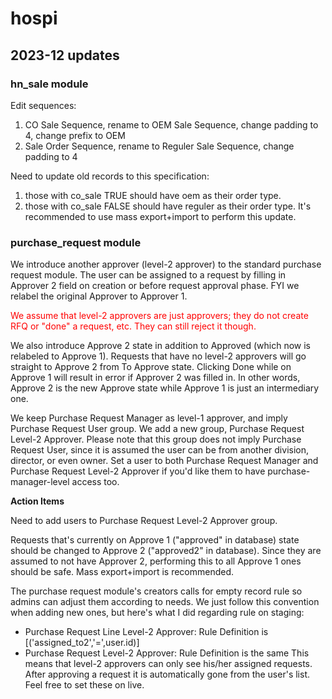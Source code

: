 # hospi

## 2023-12 updates

### hn_sale module

Edit sequences:
1. CO Sale Sequence, rename to OEM Sale Sequence, change padding to 4, change prefix to OEM
2. Sale Order Sequence, rename to Reguler Sale Sequence, change padding to 4

Need to update old records to this specification:
1. those with co_sale TRUE should have oem as their order type.
2. those with co_sale FALSE should have reguler as their order type.
It's recommended to use mass export+import to perform this update.

### purchase_request module

We introduce another approver (level-2 approver) to the standard purchase request module. The user can be assigned to a request by filling in Approver 2 field on creation or before request approval phase. FYI we relabel the original Approver to Approver 1.

<span style="color:#FF0000">We assume that level-2 approvers are just approvers; they do not create RFQ or "done" a request, etc. They can still reject it though.</span>

We also introduce Approve 2 state in addition to Approved (which now is relabeled to Approve 1). Requests that have no level-2 approvers will go straight to Approve 2 from To Approve state. Clicking Done while on Approve 1 will result in error if Approver 2 was filled in. In other words, Approve 2 is the new Approve state while Approve 1 is just an intermediary one.

We keep Purchase Request Manager as level-1 approver, and imply Purchase Request User group. We add a new group, Purchase Request Level-2 Approver. Please note that this group does not imply Purchase Request User, since it is assumed the user can be from another division, director, or even owner. Set a user to both Purchase Request Manager and Purchase Request Level-2 Approver if you'd like them to have purchase-manager-level access too.

**Action Items**

Need to add users to Purchase Request Level-2 Approver group.

Requests that's currently on Approve 1 ("approved" in database) state should be changed to Approve 2 ("approved2" in database). Since they are assumed to not have Approver 2, performing this to all Approve 1 ones should be safe. Mass export+import is recommended.

The purchase request module's creators calls for empty record rule so admins can adjust them according to needs. We just follow this convention when adding new ones, but here's what I did regarding rule on staging:
- Purchase Request Line Level-2 Approver: Rule Definition is [('assigned_to2','=',user.id)]
- Purchase Request Level-2 Approver: Rule Definition is the same
This means that level-2 approvers can only see his/her assigned requests. After approving a request it is automatically gone from the user's list. Feel free to set these on live.
